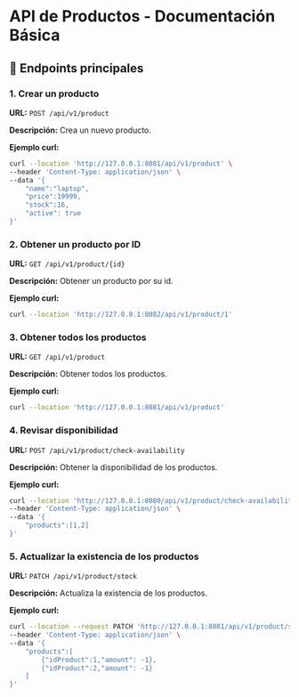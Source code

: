 # API de Productos - Documentación Básica

## 📌 Endpoints principales

### 1. Crear un producto

**URL:** `POST /api/v1/product`

**Descripción:** Crea un nuevo producto.

**Ejemplo curl:**

```bash
curl --location 'http://127.0.0.1:8081/api/v1/product' \
--header 'Content-Type: application/json' \
--data '{
    "name":"laptop",
    "price":19999,
    "stock":16,
    "active": true
}'
```

### 2. Obtener un producto por ID

**URL:** `GET /api/v1/product/{id}`

**Descripción:** Obtener un producto por su id.

**Ejemplo curl:**

```bash
curl --location 'http://127.0.0.1:8082/api/v1/product/1'
```

### 3. Obtener todos los productos

**URL:** `GET /api/v1/product`

**Descripción:** Obtener todos los productos.

**Ejemplo curl:**

```bash
curl --location 'http://127.0.0.1:8081/api/v1/product'
```

### 4. Revisar disponibilidad

**URL:** `POST /api/v1/product/check-availability`

**Descripción:** Obtener la disponibilidad de los productos.

**Ejemplo curl:**

```bash
curl --location 'http://127.0.0.1:8080/api/v1/product/check-availability' \
--header 'Content-Type: application/json' \
--data '{
    "products":[1,2]
}'
```

### 5. Actualizar la existencia de los productos

**URL:** `PATCH /api/v1/product/stock`

**Descripción:** Actualiza la existencia de los productos.

**Ejemplo curl:**

```bash
curl --location --request PATCH 'http://127.0.0.1:8081/api/v1/product/stock' \
--header 'Content-Type: application/json' \
--data '{
    "products":[
        {"idProduct":1,"amount": -1},
        {"idProduct":2,"amount": -1}
    ]
}'
```